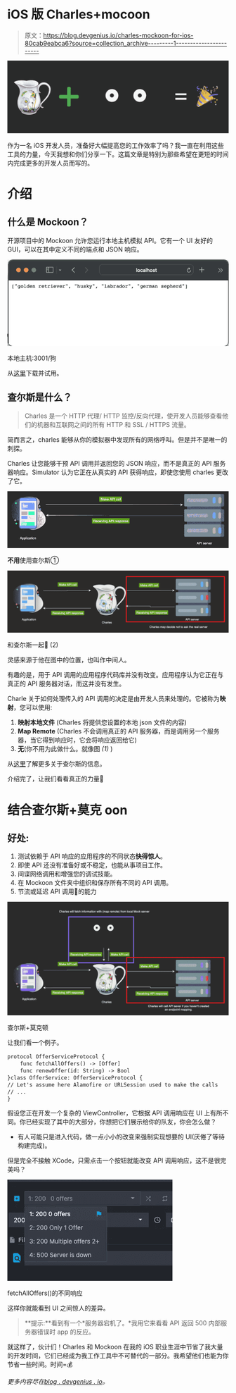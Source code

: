 # iOS 版 Charles+mocoon

> 原文：<https://blog.devgenius.io/charles-mockoon-for-ios-80cab9eabca6?source=collection_archive---------1----------------------->

![](img/7fa1bfed09be7f0d041ca800bf9a62b3.png)

作为一名 iOS 开发人员，准备好大幅提高您的工作效率了吗？我一直在利用这些工具的力量，今天我想和你们分享一下。这篇文章是特别为那些希望在更短的时间内完成更多的开发人员而写的。

# 介绍

## 什么是 Mockoon？

开源项目中的 Mockoon 允许您运行本地主机模拟 API。它有一个 UI 友好的 GUI，可以在其中定义不同的端点和 JSON 响应。

![](img/9620fd1c87cb2e5b0a8bd9e140036ad2.png)

本地主机:3001/狗

从[这里](https://mockoon.com)下载并试用。

## 查尔斯是什么？

> Charles 是一个 HTTP 代理/ HTTP 监控/反向代理，使开发人员能够查看他们的机器和互联网之间的所有 HTTP 和 SSL / HTTPS 流量。

简而言之，charles 能够从你的模拟器中发现所有的网络呼叫。但是并不是唯一的刺探。

Charles 让您能够干预 API 调用并返回您的 JSON 响应，而不是真正的 API 服务器响应。Simulator 认为它正在从真实的 API 获得响应，即使您使用 charles 更改了它。

![](img/b53b994fe4a1ce4666413a82050ecd64.png)

**不用**使用查尔斯①

![](img/4790da0c3bf5e8595b115dd7974c1c38.png)

和查尔斯一起🎉 (2)

灵感来源于他在图中的位置，也叫作中间人。

有趣的是，用于 API 调用的应用程序代码库并没有改变。应用程序认为它正在与真正的 API 服务器对话，而这并没有发生。

Charle 关于如何处理传入的 API 调用的决定是由开发人员来处理的。它被称为**映射**，您可以使用:

1.  **映射本地文件** (Charles 将提供您设置的本地 json 文件的内容)
2.  **Map Remote** (Charles 不会调用真正的 API 服务器，而是调用另一个服务器，当它得到响应时，它会将响应返回给它)
3.  **无**(你不用为此做什么。就像图 *(1)* )

从[这里](https://www.charlesproxy.com/download/)了解更多关于查尔斯的信息。

介绍完了，让我们看看真正的力量🚀

# 结合查尔斯+莫克 oon

## **好处:**

1.  测试依赖于 API 响应的应用程序的不同状态**快得惊人**。
2.  即使 API 还没有准备好或不稳定，也能从事项目工作。
3.  间谍网络调用和增强您的调试技能。
4.  在 Mockoon 文件夹中组织和保存所有不同的 API 调用。
5.  节流或延迟 API 调用🧪的能力

![](img/e4e358c51ef7903f8b3d229445316d49.png)

查尔斯+莫克顿

让我们看一个例子。

```
protocol OfferServiceProtocol {
    func fetchAllOffers() -> [Offer]
    func renewOffer(id: String) -> Bool
}class OfferService: OfferServiceProtocol {
// Let's assume here Alamofire or URLSession used to make the calls
// ...
}
```

假设您正在开发一个复杂的 ViewController，它根据 API 调用响应在 UI 上有所不同。你已经实现了其中的大部分，你想把它们展示给你的队友，你会怎么做？

*   有人可能只是进入代码，做一点小小的改变来强制实现想要的 UI(厌倦了等待构建完成)。

但是完全不接触 XCode，只需点击一个按钮就能改变 API 调用响应，这不是很完美吗？

![](img/0dd45f47b5908f2f8c62db0c07107972.png)

fetchAllOffers()的不同响应

这样你就能看到 UI 之间惊人的差异。

> **提示:**看到有一个*服务器宕机了。*我用它来看看 API 返回 500 内部服务器错误时 app 的反应。

就这样了，伙计们！Charles 和 Mockoon 在我的 iOS 职业生涯中节省了我大量的开发时间，它们已经成为我工作工具中不可替代的一部分。我希望他们也能为你节省一些时间。时间=💰

*更多内容尽在*[*blog . devgenius . io*](http://blog.devgenius.io)*。*